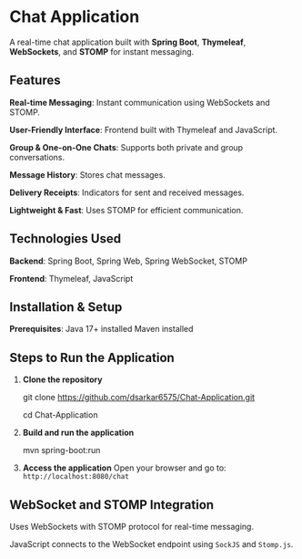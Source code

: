 # Chat Application

A real-time chat application built with **Spring Boot**, **Thymeleaf**, **WebSockets**, and **STOMP** for instant messaging.

## Features

**Real-time Messaging**: Instant communication using WebSockets and STOMP.

**User-Friendly Interface**: Frontend built with Thymeleaf and JavaScript.

**Group & One-on-One Chats**: Supports both private and group conversations.

**Message History**: Stores chat messages.

**Delivery Receipts**: Indicators for sent and received messages.

**Lightweight & Fast**: Uses STOMP for efficient communication.

## Technologies Used

**Backend**: Spring Boot, Spring Web, Spring WebSocket, STOMP

**Frontend**: Thymeleaf, JavaScript

## Installation & Setup

**Prerequisites**:
 Java 17+ installed 
 Maven installed

## Steps to Run the Application

1. **Clone the repository**

   git clone https://github.com/dsarkar6575/Chat-Application.git 

   cd Chat-Application

2. **Build and run the application**

   mvn spring-boot:run
   
3. **Access the application**
   Open your browser and go to: `http://localhost:8080/chat`

## WebSocket and STOMP Integration

  Uses WebSockets with STOMP protocol for real-time messaging.
  
  JavaScript connects to the WebSocket endpoint using `SockJS` and `Stomp.js`.





